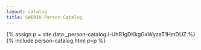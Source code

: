 ```yaml
---
layout: catalog
title: SWERIK Person Catalog
---
```

{% assign p = site.data._person-catalog.i-UhB1gDKkgGxWyzaT1HmDUZ %}
{% include person-catalog.html p=p %}

